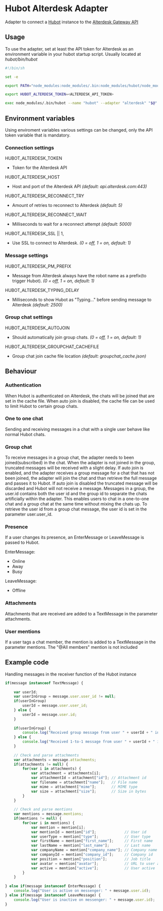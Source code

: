 # Hubot Alterdesk Adapter

Adapter to connect a [Hubot](https://hubot.github.com/) instance to the 
[Alterdesk Gateway API](https://api.alterdesk.com/documentation/gateway)

## Usage
To use the adapter, set at least the API token for Alterdesk as an environment variable in your hubot startup script.
Usually located at *hubot/bin/hubot*
```sh
#!/bin/sh

set -e

export PATH="node_modules:node_modules/.bin:node_modules/hubot/node_modules/.bin:$PATH"

export HUBOT_ALTERDESK_TOKEN=<ALTERDESK_API_TOKEN>

exec node_modules/.bin/hubot --name "hubot" --adapter "alterdesk" "$@"

```


## Environment variables
Using enviroment variables various settings can be changed, only the API token variable that is mandatory.

### Connection settings
HUBOT_ALTERDESK_TOKEN
* Token for the Alterdesk API

HUBOT_ALTERDESK_HOST
* Host and port of the Alterdesk API *(default: api.alterdesk.com:443)*

HUBOT_ALTERDESK_RECONNECT_TRY
* Amount of retries to reconnect to Alterdesk *(default: 5)*

HUBOT_ALTERDESK_RECONNECT_WAIT
* Milliseconds to wait for a reconnect attempt *(default: 5000)*

HUBOT_ALTERDESK_SSL || 1,
* Use SSL to connect to Alterdesk. *(0 = off, 1 = on, default: 1)*

### Message settings
HUBOT_ALTERDESK_PM_PREFIX
* Message from Alterdesk always have the robot name as a prefix(to trigger Hubot). *(0 = off, 1 = on, default: 1)*

HUBOT_ALTERDESK_TYPING_DELAY
* Milliseconds to show Hubot as "Typing..." before sending message to Alterdesk *(default: 2500)*

### Group chat settings
HUBOT_ALTERDESK_AUTOJOIN
* Should automatically join group chats. *(0 = off, 1 = on, default: 1)*

HUBOT_ALTERDESK_GROUPCHAT_CACHEFILE
* Group chat join cache file location *(default: groupchat_cache.json)*


## Behaviour

### Authentication
When Hubot is authenticated on Alterdesk, the chats will be joined that are set in the cache file.
When auto join is disabled, the cache file can be used to limit Hubot to certain group chats.

### One to one chat
Sending and receiving messages in a chat with a single user behave like normal Hubot chats.

### Group chat
To receive messages in a group chat, the adapter needs to been joined(subscribed) in the chat. When the adapter is not 
joined in the group, truncated messages will be received with a slight delay. If auto join is enabled, and the adapter 
receives a group message for a chat that has not been joined, the adapter will join the chat and than retrieve the full 
message and passes it to Hubot. If auto join is disabled the truncated message will be discarded and Hubot will not 
receive a message.
Messages in a group, the user.id contains both the user id and the group id to separate the chats artificially within 
the adapter. This enables users to chat in a one-to-one chat and a group chat at the same time without mixing the chats 
up. To retrieve the user id from a group chat message, the user id is set in the parameter user.user_id.

### Presence
If a user changes its presence, an EnterMessage or LeaveMessage is passed to Hubot.

EnterMessage:
* Online
* Away
* Busy

LeaveMessage:
* Offline

### Attachments
Attachments that are received are added to a TextMessage in the parameter attachments.

### User mentions
If a user tags a chat member, the mention is added to a TextMessage in the parameter mentions.
The "@All members" mention is not included

## Example code
Handling messages in the receiver function of the Hubot instance
```javascript
if(message instanceof TextMessage) {
    
    var userId;
    var userInGroup = message.user.user_id != null;
    if(userInGroup)
        userId = message.user.user_id;
    } else {
        userId = message.user.id;
    }
    
    if(userInGroup) {
        console.log("Received group message from user " + userId + " in chat " + message.room);
    } else {
        console.log("Received 1-to-1 message from user " + userId + " in chat " + message.room);
    }
    
    // Check and parse attachments
    var attachments = message.attachments;
    if(attachments != null) {
        for(var i in attachments) {
            var attachment = attachments[i];
            var attachmentId = attachment["id"]; // Attachment id
            var filename = attachment["name"];   // File name
            var mime = attachment["mime"];       // MIME type
            var size = attachment["size"];       // Size in bytes
        }
    }
    
    // Check and parse mentions
    var mentions = message.mentions;
    if(mentions != null) {
        for(var i in mentions) {
            var mention = mention[i];
            var mentionId = mention["id"];             // User id
            var userType = mention["type"];            // User type
            var firstName = mention["first_name"];     // First name
            var lastName = mention["last_name"];       // Last name
            var companyName = mention["company_name"]; // Company name
            var companyId = mention["company_id"];     // Company id
            var position = mention["position"];        // Job title
            var avatar = mention["avatar"];            // URL to user avatar image
            var active = mention["active"];            // User active
        }
    }
    
} else if(message instanceof EnterMessage) {
    console.log("User is active on messenger: " + message.user.id);
} else if(message instanceof LeaveMessage) {
    console.log("User is inactive on messenger: " + message.user.id);
}
```